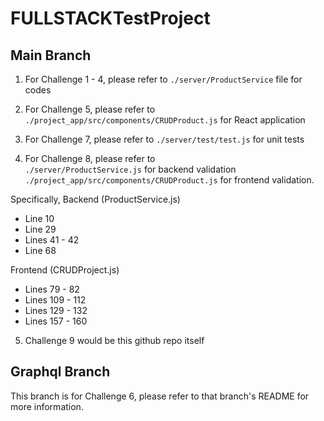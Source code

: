 # FULLSTACKTestProject

## Main Branch
1. For Challenge 1 - 4, please refer to ````./server/ProductService```` file for codes

2. For Challenge 5, please refer to ````./project_app/src/components/CRUDProduct.js```` for React application

3. For Challenge 7, please refer to ````./server/test/test.js```` for unit tests

4. For Challenge 8, please refer to <br>
````./server/ProductService.js```` for backend validation <br>
````./project_app/src/components/CRUDProduct.js```` for frontend validation.

Specifically, 
Backend (ProductService.js)
- Line 10
- Line 29
- Lines 41 - 42
- Line 68

Frontend (CRUDProject.js)
- Lines 79 - 82
- Lines 109 - 112
- Lines 129 - 132
- Lines 157 - 160

5. Challenge 9 would be this github repo itself

## Graphql Branch
This branch is for Challenge 6, please refer to that branch's README for more information.
